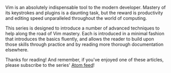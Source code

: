 Vim is an absolutely indispensable tool to the modern developer. Mastery of its keystrokes and plugins is a daunting task, but the reward is productivity and editing speed unparalleled throughout the world of computing.

This series is designed to introduce a number of advanced techniques to help along the road of Vim mastery. Each is introduced in a minimal fashion that introduces the basics fluently, and allows the reader to build upon those skills through practice and by reading more thorough documentation elsewhere.

Thanks for reading! And remember, if you've enjoyed one of these articles, please subscribe to the series' [Atom feed](http://mutelight.org/series/advanced-vim.atom)!
